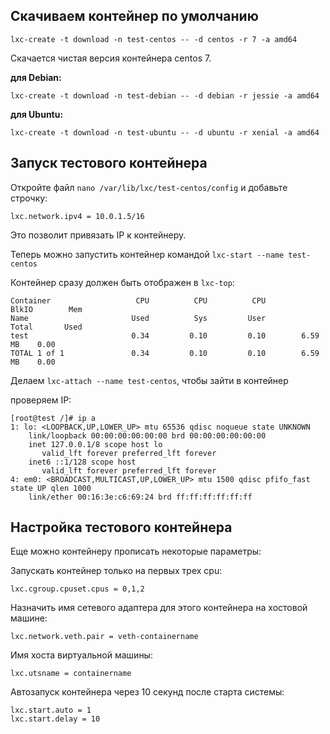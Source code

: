 
## Скачиваем контейнер по умолчанию

```
lxc-create -t download -n test-centos -- -d centos -r 7 -a amd64
```

Скачается чистая версия контейнера centos 7.


**для Debian:**
```
lxc-create -t download -n test-debian -- -d debian -r jessie -a amd64
```

**для Ubuntu:**
```
lxc-create -t download -n test-ubuntu -- -d ubuntu -r xenial -a amd64
```


## Запуск тестового контейнера


Откройте файл `nano /var/lib/lxc/test-centos/config` и добавьте строчку:
```
lxc.network.ipv4 = 10.0.1.5/16
```
Это позволит привязать IP к контейнеру.

Теперь можно запустить контейнер командой `lxc-start --name test-centos`

Контейнер сразу должен быть отображен в `lxc-top`:
```
Container                   CPU          CPU          CPU          BlkIO        Mem
Name                       Used          Sys         User          Total       Used
test                       0.34         0.10         0.10        6.59 MB    0.00
TOTAL 1 of 1               0.34         0.10         0.10        6.59 MB    0.00
```

Делаем `lxc-attach --name test-centos`, чтобы зайти в контейнер

проверяем IP:
```
[root@test /]# ip a
1: lo: <LOOPBACK,UP,LOWER_UP> mtu 65536 qdisc noqueue state UNKNOWN
    link/loopback 00:00:00:00:00:00 brd 00:00:00:00:00:00
    inet 127.0.0.1/8 scope host lo
       valid_lft forever preferred_lft forever
    inet6 ::1/128 scope host
       valid_lft forever preferred_lft forever
4: em0: <BROADCAST,MULTICAST,UP,LOWER_UP> mtu 1500 qdisc pfifo_fast state UP qlen 1000
    link/ether 00:16:3e:c6:69:24 brd ff:ff:ff:ff:ff:ff
```
	
	
## Настройка тестового контейнера

Еще можно контейнеру прописать некоторые параметры:


Запускать контейнер только на первых трех cpu:
```
lxc.cgroup.cpuset.cpus = 0,1,2
```

Назначить имя сетевого адаптера для этого контейнера на хостовой машине:
```
lxc.network.veth.pair = veth-containername
```

Имя хоста виртуальной машины:
```
lxc.utsname = containername
```

Автозапуск контейнера через 10 секунд после старта системы:
```
lxc.start.auto = 1
lxc.start.delay = 10
```
